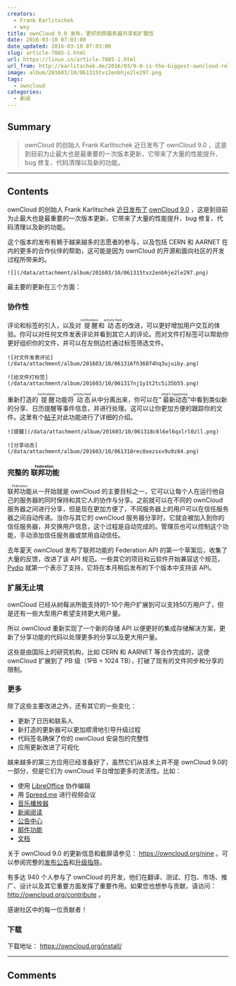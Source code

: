 ```yaml
---
creators:
  - Frank Karlitschek
  - wxy
title: ownCloud 9.0 发布，更好的跨服务器共享和扩展性
date: 2016-03-10 07:03:00
date_updated: 2016-03-10 07:03:00
slug: article-7085-1.html
url: https://linux.cn/article-7085-1.html
url_from: http://karlitschek.de/2016/03/9-0-is-the-biggest-owncloud-release-so-far/
image: album/201603/10/061315tvz2enbhje2le297.png
tags:
  - owncloud
categories:
  - 新闻
---
```


## Summary

> ownCloud 的创始人 Frank Karlitschek 近日发布了 ownCloud 9.0 ，这是到目前为止最大也是最重要的一次版本更新，它带来了大量的性能提升、bug 修复、代码清理以及新的功能。

***

<!-- more -->

## Contents

ownCloud 的创始人 Frank Karlitschek [近日发布了](http://karlitschek.de/2016/03/9-0-is-the-biggest-owncloud-release-so-far/) [ownCloud 9.0](https://owncloud.org/nine/) ，这是到目前为止最大也是最重要的一次版本更新，它带来了大量的性能提升、bug 修复、代码清理以及新的功能。

这个版本的发布有赖于越来越多的志愿者的参与，以及包括 CERN 和 AARNET 在内的更多的合作伙伴的帮助，这可能是因为 ownCloud 的开源和面向社区的开发过程所带来的。

`![](/data/attachment/album/201603/10/061315tvz2enbhje2le297.png)`

最主要的更新在三个方面：

### 协作性

评论和标签的引入，以及对<ruby> 提醒 <rp>  （ </rp> <rt>  notifications </rt> <rp>  ） </rp></ruby>和<ruby> 动态 <rp>  （ </rp> <rt>  activity feed </rt> <rp>  ） </rp></ruby>的改进，可以更好增加用户交互的体验。你可以对任何文件发表评论并看到其它人的评论。而对文件打标签可以帮助你更好组织你的文件，并可以在左侧边栏通过标签筛选文件。

`![对文件发表评论](/data/attachment/album/201603/10/061316fh368f4hq3ujuiby.png)`

`![给文件打标签](/data/attachment/album/201603/10/061317nj1y1t2tc5i35b55.png)`

重新打造的<ruby> 提醒 <rp>  （ </rp> <rt>  notifications </rt> <rp>  ） </rp></ruby>功能将<ruby> 动态 <rp>  （ </rp> <rt>  activity feed </rt> <rp>  ） </rp></ruby>从中分离出来，你可以在“<ruby> 最新动态 <rp>  （ </rp> <rt>  what’s happening </rt> <rp>  ） </rp></ruby>”中看到类似新的分享、日历提醒等事件信息，并进行处理。这可以让你更加方便的跟踪你的文件。这里有个[帖子](https://owncloud.org/blog/owncloud-9-0-boosts-team-collaboration/)对此功能进行了详细的介绍。

`![提醒](/data/attachment/album/201603/10/061318c6l6el6qxlrl0zll.png)`

`![分享动态](/data/attachment/album/201603/10/061318rec8oezsxx9u9z84.png)`

### 完整的<ruby> 联邦功能 <rp>  （ </rp> <rt>  Federation </rt> <rp>  ） </rp></ruby>

<ruby> 联邦功能 <rp>  （ </rp> <rt>  Federation </rt></ruby>从一开始就是 ownCloud 的主要目标之一，它可以让每个人在运行他自己的服务器的同时保持和其它人的协作与分享。之前就可以在不同的 ownCloud 服务器之间进行分享，但是现在更加方便了，不同服务器上的用户可以在信任服务器之间自动传递。当你与其它的 ownCloud 服务器分享时，它就会被加入到你的信任服务器，并交换用户信息，这个过程是自动完成的。管理员也可以控制这个功能，手动添加信任服务器或禁用自动信任。

去年夏天 ownCloud 发布了联邦功能的 Federation API 的第一个草案后，收集了大量的反馈，改进了该 API 规范。一些其它的项目和云软件开始兼容这个规范，[Pydio](https://pyd.io/) 就第一个表示了支持，它将在本月稍后发布的下个版本中支持该 API。

### 扩展无止境

ownCloud 已经从树莓派所能支持的1-10个用户扩展到可以支持50万用户了，但是还有一些大型用户希望支持更大用户量。

所以 ownCloud 重新实现了一个新的存储 API 以便更好的集成存储解决方案，更新了分享功能的代码以处理更多的分享以及更大用户量。

这些是由国际上的研究机构，比如 CERN 和 AARNET 等合作完成的，这使 ownCloud 扩展到了 PB 级（1PB = 1024 TB），打破了现有的文件同步和分享的限制。

### **更多**

除了这些主要改进之外，还有其它的一些变化：

* 更新了日历和联系人
* 新打造的更新器可以更加顺滑地引导升级过程
* 代码签名确保了你的 ownCloud 安装包的完整性
* 应用更新改进了可视化

越来越多的第三方应用已经准备好了，虽然它们从技术上并不是 ownCloud 9.0的一部分，但是它们为 ownCloud 平台增加更多的灵活性。比如：

* 使用 [LibreOffice](https://www.collaboraoffice.com/code/) 协作编辑
* 用 [Spreed.me](https://apps.owncloud.com/content/show.php/Spreed.ME?content=174436) 进行视频会议
* [音乐播放器](https://apps.owncloud.com/content/show.php/Music?content=164319)
* [新闻阅读](https://apps.owncloud.com/content/show.php/News?content=168040)
* [公告中心](https://apps.owncloud.com/content/show.php/Announcement+Center?content=173921)
* [邮件功能](https://apps.owncloud.com/content/show.php/Mail?content=169914)
* [文档](https://apps.owncloud.com/content/show.php/Documents?content=168711)

关于 ownCloud 9.0 的更新信息和截屏请参见： <https://owncloud.org/nine> 。可以参阅完整的[发布公告](https://doc.owncloud.org/server/9.0/admin_manual/release_notes.html)和[升级指导](https://doc.owncloud.org/server/9.0/admin_manual/maintenance/upgrade.html)。

有多达 940 个人参与了 ownCloud 的开发，他们在翻译、测试、打包、市场、推广、设计以及其它重要方面发挥了重要作用。如果您也想参与贡献，请访问：<http://owncloud.org/contribute> 。

感谢社区中的每一位贡献者！

### 下载

下载地址： <https://owncloud.org/install/>

***

## Comments
